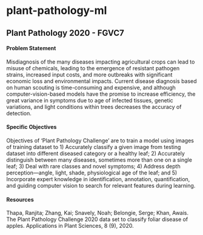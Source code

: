 # plant-pathology-ml

## Plant Pathology 2020 - FGVC7

#### Problem Statement
Misdiagnosis of the many diseases impacting agricultural crops can lead to misuse of chemicals, leading to the emergence of resistant pathogen strains, increased input costs, and more outbreaks with significant economic loss and environmental impacts. Current disease diagnosis based on human scouting is time-consuming and expensive, and although computer-vision-based models have the promise to increase efficiency, the great variance in symptoms due to age of infected tissues, genetic variations, and light conditions within trees decreases the accuracy of detection.

#### Specific Objectives
Objectives of ‘Plant Pathology Challenge’ are to train a model using images of training dataset to 1) Accurately classify a given image from testing dataset into different diseased category or a healthy leaf; 2) Accurately distinguish between many diseases, sometimes more than one on a single leaf; 3) Deal with rare classes and novel symptoms; 4) Address depth perception—angle, light, shade, physiological age of the leaf; and 5) Incorporate expert knowledge in identification, annotation, quantification, and guiding computer vision to search for relevant features during learning.

#### Resources
Thapa, Ranjita; Zhang, Kai; Snavely, Noah; Belongie, Serge; Khan, Awais. The Plant Pathology Challenge 2020 data set to classify foliar disease of apples. Applications in Plant Sciences, 8 (9), 2020.
